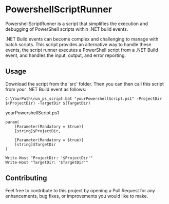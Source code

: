 # PowershellScriptRunner
PowershellScriptRunner is a script that simplifies the execution and debugging of PowerShell scripts within .NET build events.

.NET Build events can become complex and challenging to manage with batch scripts. This script provides an alternative way to handle these events, the script runner executes a PowerShell script from a .NET Build event, and handles the input, output, and error reporting.

## Usage
Download the script from the 'src' folder. Then you can then call this script from your .NET Build event as follows:
```
C:\YourPath\run_ps_script.bat "yourPowershellScript.ps1" -ProjectDir $(ProjectDir) -TargetDir $(TargetDir)
```
yourPowershellScript.ps1
```
param(
    [Parameter(Mandatory = $true)]
    [string]$ProjectDir,

    [Parameter(Mandatory = $true)]
    [string]$TargetDir
)

Write-Host "ProjectDir: '$ProjectDir'"
Write-Host "TargetDir: '$TargetDir'"
```


## Contributing
Feel free to contribute to this project by opening a Pull Request for any enhancements, bug fixes, or improvements you would like to make.
